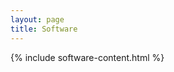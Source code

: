 ```yaml
---
layout: page
title: Software
---
```


<div class="col software">
{% include software-content.html %}
</div>
